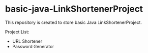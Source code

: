 # basic-java-LinkShortenerProject
This repository is created to store basic Java LinkShortenerProject.

Project List:
- URL Shortener
- Password Generator
